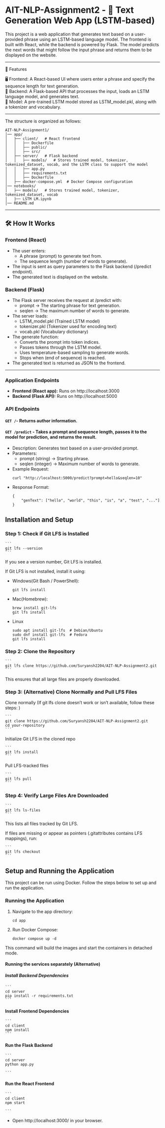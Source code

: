 # AIT-NLP-Assignment2 - 📜 Text Generation Web App (LSTM-based)

This project is a web application that generates text based on a user-provided phrase using an LSTM-based language model. The frontend is built with React, while the backend is powered by Flask. The model predicts the next words that might follow the input phrase and returns them to be displayed on the website.

<hr>
🚀 Features

🖥️ Frontend: A React-based UI where users enter a phrase and specify the sequence length for text generation.<br>
🧠 Backend: A Flask-based API that processes the input, loads an LSTM language model, and generates text.<br>
📖 Model: A pre-trained LSTM model stored as LSTM_model.pkl, along with a tokenizer and vocabulary.<br>

<hr>

The structure is organized as follows:

```
AIT-NLP-Assignment1/
│── app/
│   ├── client/   # React frontend
│   │   ├── Dockerfile
│   │   ├── public/
│   │   ├── src/
│   ├── server/   # Flask backend
│   │   ├── models/   # Stores trained model, tokenizer, tokenized_dataset, vocab, and the LSTM class to support the model
│   │   ├── app.py
│   │   ├── requirements.txt
│   │   ├── Dockerfile
│   ├── docker-compose.yml  # Docker Compose configuration
│── notebooks/
│   ├── models/   # Stores trained model, tokenizer, tokenized_dataset, vocab
│   ├── LSTM LM.ipynb
│── README.md
```

<hr>

## 🛠️ How It Works

### Frontend (React)

- The user enters:
  - A phrase (prompt) to generate text from.
  - The sequence length (number of words to generate).
- The input is sent as query parameters to the Flask backend (/predict endpoint).
- The generated text is displayed on the website.

### Backend (Flask)

- The Flask server receives the request at /predict with:
  - prompt → The starting phrase for text generation.
  - seqlen → The maximum number of words to generate.
- The server loads:
  - LSTM_model.pkl (Trained LSTM model)
  - tokenizer.pkl (Tokenizer used for encoding text)
  - vocab.pkl (Vocabulary dictionary)
- The generate function:
  - Converts the prompt into token indices.
  - Passes tokens through the LSTM model.
  - Uses temperature-based sampling to generate words.
  - Stops when <eos> (end of sequence) is reached.
- The generated text is returned as JSON to the frontend.

<hr>

### Application Endpoints

- **Frontend (React app):** Runs on http://localhost:3000
- **Backend (Flask API):** Runs on http://localhost:5000

### API Endpoints

#### **`GET /`**- Returns author information.

#### **`GET /predict`** - Takes a prompt and sequence length, passes it to the model for prediction, and returns the result.

- Description: Generates text based on a user-provided prompt.
- Parameters:
  - prompt (string) → Starting phrase.
  - seqlen (integer) → Maximum number of words to generate.
- Example Request:
  ```
  curl "http://localhost:5000/predict?prompt=hello&seqlen=10"
  ```
- Response Format:
  ```
  {
      "genText": ["hello", "world", "this", "is", "a", "test", "..."]
  }
  ```

## Installation and Setup

### Step 1: Check if Git LFS is Installed

    ```
    git lfs --version
    ```

If you see a version number, Git LFS is installed.

If Git LFS is not installed, install it using:

- Windows(Git Bash / PowerShell):

  ```
  git lfs install
  ```

- Mac(Homebrew):

  ```
  brew install git-lfs
  git lfs install
  ```

- Linux

  ```
  sudo apt install git-lfs  # Debian/Ubuntu
  sudo dnf install git-lfs  # Fedora
  git lfs install
  ```

### Step 2: Clone the Repository

    ```
    git lfs clone https://github.com/Suryansh2204/AIT-NLP-Assignment2.git
    ```

This ensures that all large files are properly downloaded.

### Step 3: (Alternative) Clone Normally and Pull LFS Files

Clone normally (If git lfs clone doesn’t work or isn’t available, follow these steps: )

    ```
    git clone https://github.com/Suryansh2204/AIT-NLP-Assignment2.git
    cd your-repository
    ```

Initialize Git LFS in the cloned repo

    ```
    git lfs install
    ```

Pull LFS-tracked files

    ```
    git lfs pull
    ```

### Step 4: Verify Large Files Are Downloaded

    ```
    git lfs ls-files
    ```

This lists all files tracked by Git LFS.

If files are missing or appear as pointers (.gitattributes contains LFS mappings), run:

    ```
    git lfs checkout
    ```

## Setup and Running the Application

This project can be run using Docker. Follow the steps below to set up and run the application.

### Running the Application

1. Navigate to the app directory:

   ```
   cd app
   ```

2. Run Docker Compose:

   ```
   docker compose up -d
   ```

This command will build the images and start the containers in detached mode.

#### Running the services separately (Alternative)

##### Install Backend Dependencies

    ```
    cd server
    pip install -r requirements.txt
    ```

#### Install Frontend Dependencies

    ```
    cd client
    npm install
    ```

#### Run the Flask Backend

    ```
    cd server
    python app.py

    ```

#### Run the React Frontend

    ```
    cd client
    npm start

    ```

- Open http://localhost:3000/ in your browser.
